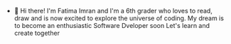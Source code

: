 - 👋 Hi there!
I'm Fatima Imran and I'm a 6th grader who loves to read, draw and is now excited to explore the universe of coding. 
My dream is to become an enthusiastic Software Dveloper soon
Let's learn and create together 
<!---
 --->

